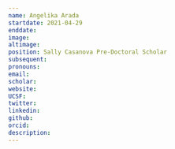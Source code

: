 ```yaml
---
name: Angelika Arada
startdate: 2021-04-29
enddate:
image:
altimage:
position: Sally Casanova Pre-Doctoral Scholar
subsequent:
pronouns:
email:
scholar:
website:
UCSF:
twitter:
linkedin:
github:
orcid:
description:
---
```

